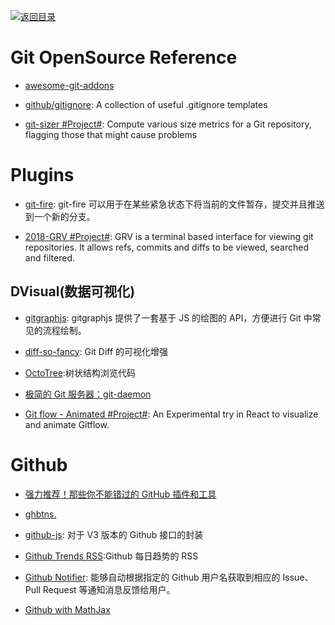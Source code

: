 [![返回目录](https://parg.co/UGo)](https://github.com/wxyyxc1992/Awesome-Reference)

# Git OpenSource Reference

* [awesome-git-addons](https://github.com/stevemao/awesome-git-addons#git-deploy)

* [github/gitignore](https://github.com/github/gitignore): A collection of useful .gitignore templates

* [git-sizer #Project#](https://github.com/github/git-sizer/): Compute various size metrics for a Git repository, flagging those that might cause problems

# Plugins

* [git-fire](https://github.com/qw3rtman/git-fire): git-fire 可以用于在某些紧急状态下将当前的文件暂存，提交并且推送到一个新的分支。

* [2018-GRV #Project#](https://github.com/rgburke/grv): GRV is a terminal based interface for viewing git repositories. It allows refs, commits and diffs to be viewed, searched and filtered.

## DVisual(数据可视化)

* [gitgraphjs](http://gitgraphjs.com/#): gitgraphjs 提供了一套基于 JS 的绘图的 API，方便进行 Git 中常见的流程绘制。

* [diff-so-fancy](https://github.com/so-fancy/diff-so-fancy): Git Diff 的可视化增强

* [OctoTree](https://github.com/buunguyen/octotree):树状结构浏览代码

* [极简的 Git 服务器：git-daemon](http://harttle.com/2016/06/20/git-daemon.html)

* [Git flow - Animated #Project#](https://github.com/vraa/gitflowanimated): An Experimental try in React to visualize and animate Gitflow.

# Github

* [强力推荐！那些你不能错过的 GitHub 插件和工具](https://juejin.im/post/59ade28051882538fd72fa2c)

- [ghbtns.](https://ghbtns.com/#star)

- [github-js](https://github.com/akshaykumar6/github-js): 对于 V3 版本的 Github 接口的封装

* [Github Trends RSS](http://github-trends.ryotarai.info/):Github 每日趋势的 RSS

- [Github Notifier](https://parg.co/bDV): 能够自动根据指定的 Github 用户名获取到相应的 Issue、Pull Request 等通知消息反馈给用户。

- [Github with MathJax](https://parg.co/bDa)
